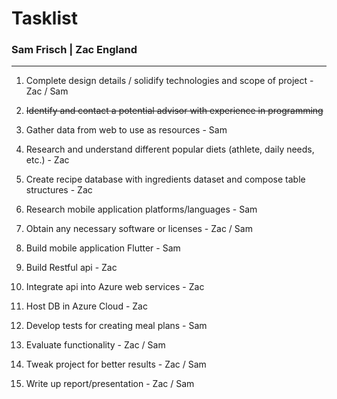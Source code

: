 ﻿
# Tasklist
### Sam Frisch | Zac England
***
1.  Complete design details / solidify technologies and scope of project - Zac / Sam
    
2. ~~Identify and contact a potential advisor with experience in programming~~
    
3.  Gather data from web to use as resources - Sam
    
4.  Research and understand different popular diets (athlete, daily needs, etc.) - Zac
    
5.  Create recipe database with ingredients dataset and compose table structures - Zac
    
6.  Research mobile application platforms/languages - Sam
    
7.  Obtain any necessary software or licenses - Zac / Sam
    
8.  Build mobile application Flutter - Sam
    
9.  Build Restful api - Zac
    
10.  Integrate api into Azure web services - Zac
    
11.  Host DB in Azure Cloud - Zac
    
12.  Develop tests for creating meal plans - Sam
    
13.  Evaluate functionality - Zac / Sam
    
14.  Tweak project for better results - Zac / Sam
    
15.  Write up report/presentation - Zac / Sam


